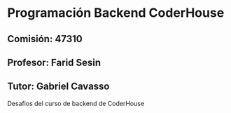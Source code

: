 # Programación Backend CoderHouse
## Comisión: 47310
## Profesor: Farid Sesin
## Tutor: Gabriel Cavasso

Desafios del curso de backend de CoderHouse